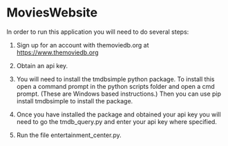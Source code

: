 # MoviesWebsite

In order to run this application you will need to do several steps:

1) Sign up for an account with themoviedb.org at https://www.themoviedb.org

2) Obtain an api key.  

3) You will need to install the tmdbsimple python package.  To install this open a command prompt in the 
python scripts folder and open a cmd prompt.  (These are Windows based instructions.)  Then you can use 
pip install tmdbsimple to install the package.

4) Once you have installed the package and obtained your api key you will need to go the tmdb_query.py and enter your 
api key where specified.  

5) Run the file entertainment_center.py.  
